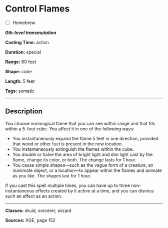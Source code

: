 # Control Flames

- [ ] Homebrew

***0th-level transmutation***

**Casting Time:** action

**Duration:** special

**Range:** 60 feet

**Shape:** cube

**Length:** 5 feet

**Tags:** somatic

---

## Description
You choose nonmagical flame that you can see within range and that fits within a 5-foot cube.
You affect it in one of the following ways:
- You instantaneously expand the flame 5 feet in one direction, provided that wood or other fuel is present in the new location.
- You instantaneously extinguish the flames within the cube.
- You double or halve the area of bright light and dim light cast by the flame, change its color, or both.
	The change lasts for 1 hour.
- You cause simple shapes&mdash;such as the vague form of a creature, an inanimate object, or a location&mdash;to appear within the flames and animate as you like.
	The shapes last for 1 hour.

If you cast this spell multiple times, you can have up to three non-instantaneous effects created by it active at a time, and you can dismiss such an effect as an action.

---

**Classes:** druid, sorcerer, wizard

**Sources:** XGE, page 152
